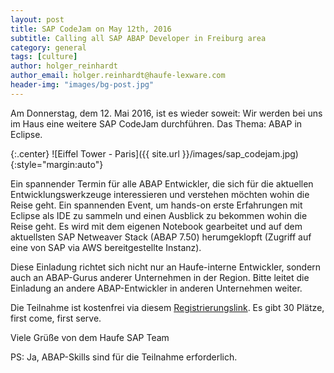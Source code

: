 ```yaml
---
layout: post
title: SAP CodeJam on May 12th, 2016
subtitle: Calling all SAP ABAP Developer in Freiburg area
category: general
tags: [culture]
author: holger_reinhardt
author_email: holger.reinhardt@haufe-lexware.com 
header-img: "images/bg-post.jpg"
---
```

Am Donnerstag, dem 12. Mai 2016, ist es wieder soweit: Wir werden bei uns im Haus eine weitere SAP CodeJam durchführen. 
Das Thema: ABAP in Eclipse.
 
{:.center}
![Eiffel Tower - Paris]({{ site.url }}/images/sap_codejam.jpg){:style="margin:auto"}

Ein spannender Termin für alle ABAP Entwickler, die sich für die aktuellen Entwicklungswerkzeuge interessieren und verstehen 
möchten wohin die Reise geht. Ein spannenden Event, um hands-on erste Erfahrungen mit Eclipse als IDE zu sammeln und einen 
Ausblick zu bekommen wohin die Reise geht. Es wird mit dem eigenen Notebook gearbeitet und auf dem aktuellsten SAP Netweaver 
Stack (ABAP 7.50) herumgeklopft (Zugriff auf eine von SAP via AWS bereitgestellte Instanz).  
 
Diese Einladung richtet sich nicht nur an Haufe-interne Entwickler, sondern auch an ABAP-Gurus anderer Unternehmen in der 
Region. Bitte leitet die Einladung an andere ABAP-Entwickler in anderen Unternehmen weiter. 

Die Teilnahme ist kostenfrei via diesem [Registrierungslink](https://www.eventbrite.com/e/sap-codejam-freiburg-registration-24300920708). 
Es gibt 30 Plätze, first come, first serve.
 
Viele Grüße von dem Haufe SAP Team

PS: Ja, ABAP-Skills sind für die Teilnahme erforderlich.
